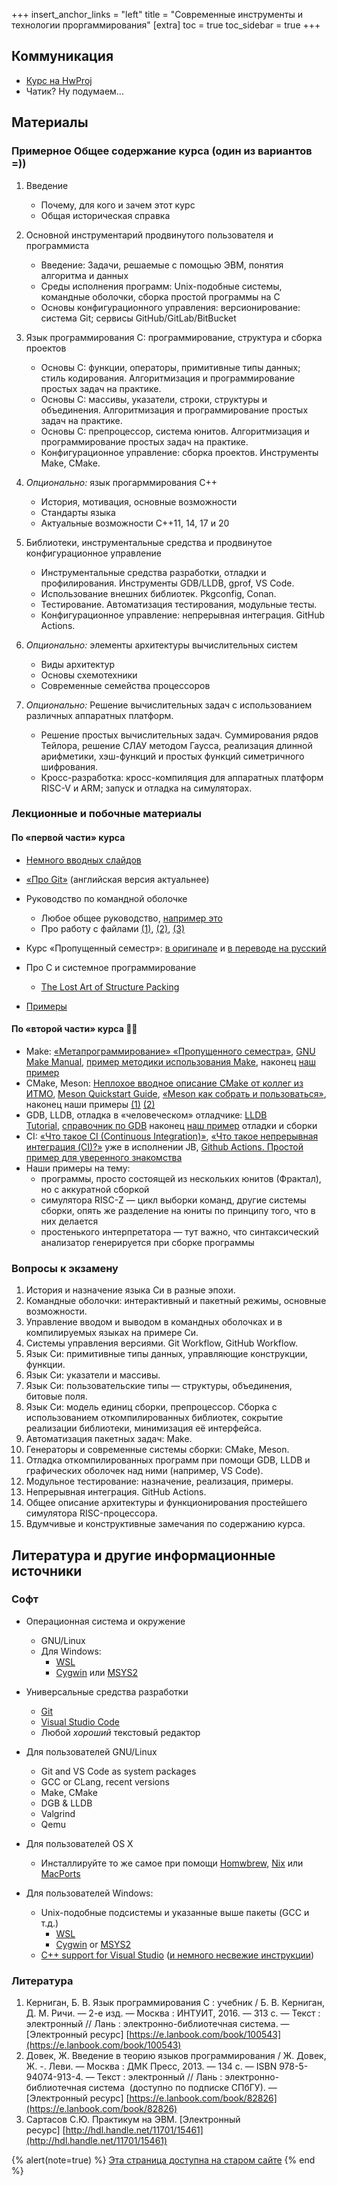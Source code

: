 +++
insert_anchor_links = "left"
title = "Современные инструменты и технологии проргаммирования"
[extra]
toc = true
toc_sidebar = true
+++

<!-- 1 семестр магистратура ПИ -->

## Коммуникация

- [Курс на HwProj](https://hwproj.ru/courses/50049/homeworks)
- Чатик? Ну подумаем...

## Материалы

### Примерное Общее содержание курса (один из вариантов =))

1.  Введение
    - Почему, для кого и зачем этот курс
    - Общая историческая справка

2.  Основной инструментарий продвинутого пользователя и программиста
    - Введение: Задачи, решаемые с помощью ЭВМ, понятия алгоритма и
        данных
    - Среды исполнения программ: Unix-подобные системы, командные
        оболочки, сборка простой программы на C
    - Основы конфигурационного управления: версионирование: система
        Git; сервисы GitHub/GitLab/BitBucket

3.  Язык программирования C: программирование, структура и сборка
    проектов
    - Основы C: функции, операторы, примитивные типы данных; стиль
        кодирования. Aлгоритмизация и программирование простых задач на
        практике.
    - Основы C: массивы, указатели, строки, структуры и объединения.
        Алгоритмизация и программирование простых задач на практике.
    - Основы C: препроцессор, система юнитов. Алгоритмизация и
        программирование простых задач на практике.
    - Конфигурационное управление: сборка проектов. Инструменты Make,
        CMake.

4.  *Опционально:* язык прогарммирования C++
    - История, мотивация, основные возможности
    - Стандарты языка
    - Актуальные возможности С++11, 14, 17 и 20

5.  Библиотеки, инструментальные средства и продвинутое конфигурационное
    управление

    - Инструментальные средства разработки, отладки и профилирования.
        Инструменты GDB/LLDB, gprof, VS Code.
    - Использование внешних библиотек. Pkgconfig, Conan.
    - Тестирование. Автоматизация тестирования, модульные тесты.
    - Конфигурационное управление: непрерывная интеграция. GitHub
        Actions.

6.  *Опционально:* элементы архитектуры вычислительных систем

    - Виды архитектур
    - Основы схемотехники
    - Современные семейства процессоров

7.  *Опционально:* Решение вычислительных задач с использованием
    различных аппаратных платформ.

    - Решение простых вычислительных задач. Суммирования рядов
        Тейлора, решение СЛАУ методом Гаусса, реализация длинной
        арифметики, хэш-функций и простых функций симетричного
        шифрования.
    - Кросс-разработка: кросс-компиляция для аппаратных платформ
        RISC-V и ARM; запуск и отладка на симуляторах.


### Лекционные и побочные материалы

#### По «первой части» курса
- [Немного вводных слайдов](https://github.com/dluciv/Modern-Tools-Techs-BM.5666/tree/main/slides)
- [«Про Git»](https://git-scm.com/book/ru/v2) (английская версия актуальнее)
- Руководство по командной оболочке
  - Любое общее руководство, [например это](https://ruvds.com/doc/bash.pdf)
  - Про работу с файлами [(1)](https://catonmat.net/bash-one-liners-explained-part-one), [(2)](https://catonmat.net/bash-one-liners-explained-part-two), [(3)](https://catonmat.net/bash-one-liners-explained-part-three)

- Курс «Пропущенный семестр»: [в оригинале](https://missing.csail.mit.edu/) и [в переводе на русский](https://missing-semester-rus.github.io/)
- Про C и системное программирование
  - [The Lost Art of Structure Packing](http://www.catb.org/esr/structure-packing/)
- [Примеры](https://github.com/dluciv/Modern-Tools-Techs-BM.5666/tree/main/examples)

#### По «второй части» курса 🧔🏻‍

- Make: [«Метапрограммирование» «Пропущенного семестра»](https://missing-semester-rus.github.io/2020/metaprogramming/),
  [GNU Make Manual](https://www.gnu.org/software/make/manual/), [пример методики использования Make](http://citforum.ru/operating_systems/gnumake/gnumake_02.shtml),
  наконец [наш пример](https://github.com/dluciv/Modern-Tools-Techs-BM.5666/tree/main/examples/C/03.A.Fractal)
- CMake, Meson: [Неплохое вводное описание CMake от коллег из ИТМО](https://neerc.ifmo.ru/wiki/index.php?title=CMake_Tutorial),
  [Meson Quickstart Guide](https://mesonbuild.com/Quick-guide.html), [«Meson как собрать и пользоваться»](https://dzen.ru/a/YwDYqO6fBXyjT6WE),
  наконец наши примеры
  [(1)](https://github.com/dluciv/Modern-Tools-Techs-BM.5666/tree/main/examples/C/03.B.RISC-Z)
  [(2)](https://github.com/dluciv/Modern-Tools-Techs-BM.5666/tree/main/examples/C/03.C.Lang)
- GDB, LLDB, отладка в «человеческом» отладчике: [LLDB Tutorial](https://lldb.llvm.org/use/tutorial.html), [справочник по GDB](https://habr.com/ru/articles/535960/)
  наконец [наш пример](https://github.com/dluciv/Modern-Tools-Techs-BM.5666/tree/main/examples/C/03.A.Fractal/.vscode) отладки и сборки
- CI: [«Что такое CI (Continuous Integration)»](https://habr.com/ru/articles/508216/),
  [«Что такое непрерывная интеграция (CI)?»](https://www.jetbrains.com/ru-ru/teamcity/ci-cd-guide/continuous-integration/) уже в исполнении JB,
  [Github Actions. Простой пример для уверенного знакомства](https://habr.com/ru/articles/711278/)
- Наши примеры на тему:
  - программы, просто состоящей из нескольких юнитов (Фрактал), но с аккуратной сборкой
  - симулятора RISC-Z — цикл выборки команд, другие системы сборки, опять же разделение на юниты по принципу того, что в них делается
  - простенького интерпретатора — тут важно, что синтаксический  анализатор генерируется при сборке программы


### Вопросы к экзамену

1.  История и назначение языка Си в разные эпохи.
2.  Командные оболочки: интерактивный и пакетный режимы, основные
    возможности.
3.  Управление вводом и выводом в командных оболочках и в компилируемых
    языках на примере Си.
4.  Системы управления версиями. Git Workflow, GitHub Workflow.
5.  Язык Си: примитивные типы данных, управляющие конструкции, функции.
6.  Язык Си: указатели и массивы.
7.  Язык Си: пользовательские типы — структуры, объединения, битовые
    поля.
8.  Язык Си: модель единиц сборки, препроцессор. Сборка с использованием
    откомпилированных библиотек, сокрытие реализации библиотеки,
    минимизация её интерфейса.
9.  Автоматизация пакетных задач: Make.
10. Генераторы и современные системы сборки: CMake, Meson.
11. Отладка откомпилированных программ при помощи GDB, LLDB и
    графических оболочек над ними (например, VS Code).
12. Модульное тестирование: назначение, реализация, примеры.
13. Непрерывная интеграция. GitHub Actions.
14. Общее описание архитектуры и функционирования простейшего симулятора
    RISC-процессора.
15. Вдумчивые и конструктивные замечания по содержанию курса.

## Литература и другие информационные источники

### Софт

- Операционная система и окружение
  - GNU/Linux 
  - Для Windows:
    - [WSL](https://learn.microsoft.com/en-us/windows/wsl/install)
    - [Cygwin](https://www.cygwin.com/) или [MSYS2](https://www.msys2.org/)

- Универсальные средства разработки
  - [Git](https://git-scm.com/)
  - [Visual Studio Code](https://code.visualstudio.com/)
  - Любой *хороший* текстовый редактор

- Для пользователей GNU/Linux
  - Git and VS Code as system packages
  - GCC or CLang, recent versions
  - Make, CMake
  - DGB & LLDB
  - Valgrind
  - Qemu

- Для пользователей OS X
  - Инсталлируйте то же самое при помощи [Homwbrew](https://brew.sh/), [Nix](https://nixcademy.com/posts/nix-on-macos/) или [MacPorts](https://www.macports.org/)
- Для пользователей Windows:
  - Unix-подобные подсистемы и указанные выше пакеты (GCC и т.д.)
    - [WSL](https://learn.microsoft.com/en-us/windows/wsl/install)
    - [Cygwin](https://www.cygwin.com/) or [MSYS2](https://www.msys2.org/)
  - [C++ support for Visual Studio](https://learn.microsoft.com/en-us/cpp/build/vscpp-step-0-installation?view=msvc-170) ([и
    немного несвежие инструкции](https://stackoverflow.com/a/55370133))

### Литература

1.  Керниган, Б. В. Язык программирования C : учебник / Б. В. Керниган,
    Д. М. Ричи. — 2-е изд. — Москва : ИНТУИТ, 2016. — 313 с. —
    Текст : электронный // Лань : электронно-библиотечная система. —
    \[Электронный ресурс\] [https://e.lanbook.com/book/100543](https://e.lanbook.com/book/100543)
2.  Довек, Ж. Введение в теорию языков программирования / Ж. Довек, Ж.
    -. Леви. — Москва : ДМК Пресс, 2013. — 134 с. — ISBN
    978-5-94074-913-4. — Текст : электронный // Лань :
    электронно-библиотечная система  (доступно по подписке СПбГУ). —
    \[Электронный ресурс\] [https://e.lanbook.com/book/82826](https://e.lanbook.com/book/82826)
3.  Сартасов С.Ю. Практикум на ЭВМ. \[Электронный ресурс\] [http://hdl.handle.net/11701/15461](http://hdl.handle.net/11701/15461)


{% alert(note=true) %}
[Эта страница доступна на старом сайте](https://sites.google.com/view/edu2018-dluciv-name/Home/modern-tools-techs)
{% end %}
